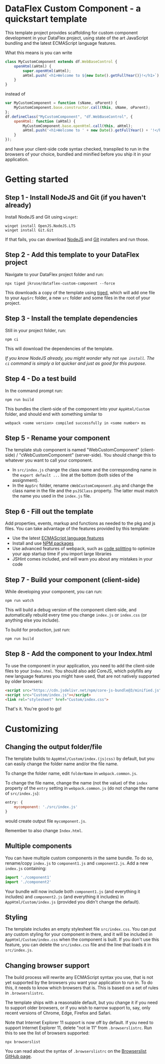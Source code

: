 # DataFlex Custom Component - a quickstart template

This template project provides scaffolding for custom component development in your DataFlex project, using state of the art JavaScript bundling and the latest ECMAScript language features.

What this means is you can write

```javascript
class MyCustomComponent extends df.WebBaseControl {
    openHtml(aHtml) {
        super.openHtml(aHtml);
        aHtml.push(`<h1>Welcome to ${new Date().getFullYear()}!</h1>`);
    }
}
```

instead of

```javascript
var MyCustomComponent = function (sName, oParent) {
    MyCustomComponent.base.constructor.call(this, sName, oParent);
};
df.defineClass("MyCustomComponent", "df.WebBaseControl", {
    openHtml: function (aHtml) {
        MyCustomComponent.base.openHtml.call(this, aHtml);
        aHtml.push('<h1>Welcome to ' + new Date().getFullYear() + '!</h1>');
    }
});
```

and have your client-side code syntax checked, transpiled to run in the browsers of your choice, bundled and minified before you ship it in your application.

# Getting started

## Step 1 - Install NodeJS and Git (if you haven't already)

Install NodeJS and Git using `winget`:

    winget install OpenJS.NodeJS.LTS
    winget install Git.Git

If that fails, you can download [NodeJS](https://nodejs.org/en/download/) and [Git](https://git-scm.com/download/win) installers and run those.

## Step 2 - Add this template to your DataFlex project

Navigate to your DataFlex project folder and run:

    npx tiged jkruse/dataflex-custom-component --force

This downloads a copy of the template using [tiged](https://github.com/tiged/tiged), which will add one file to your `AppSrc` folder, a new `src` folder and some files in the root of your project.

## Step 3 - Install the template dependencies

Still in your project folder, run:

    npm ci
    
This will download the dependencies of the template.

_If you know NodeJS already, you might wonder why not `npm install`. The `ci` command is simply a lot quicker and just as good for this purpose._

## Step 4 - Do a test build

In the command prompt run:

    npm run build

This bundles the client-side of the component into your `AppHtml/Custom` folder, and should end with something similar to

    webpack <some version> compiled successfully in <some number> ms

## Step 5 - Rename your component

The template stub component is named "WebCustomComponent" (client-side) / "cWebCustomComponent" (server-side). You should change this to whatever you want to call your component.

* In `src/index.js` change the class name and the corresponding name in the `export default ...` line at the bottom (both sides of the assignment).
* In the `AppSrc` folder, rename `cWebCustomComponent.pkg` and change the class name in the file and the `psJSClass` property. The latter must match the name you used in the `index.js` file.

## Step 6 - Fill out the template

Add properties, events, markup and functions as needed to the pkg and js files. You can take advantage of the features provided by this template:

* Use the latest [ECMAScript language features](https://github.com/sudheerj/ECMAScript-features)
* Install and use [NPM packages](https://www.npmjs.com/)
* Use advanced features of webpack, such as [code splitting](https://webpack.js.org/guides/code-splitting/#dynamic-imports) to optimize your app startup time if you import large libraries
* JSHint comes included, and will warn you about any mistakes in your code

## Step 7 - Build your component (client-side)

While developing your component, you can run:

    npm run watch

This will build a debug version of the component client-side, and automatically rebuild every time you change `index.js` or `index.css` (or anything else you include).

To build for production, just run:

    npm run build

## Step 8 - Add the component to your Index.html

To use the component in your application, you need to add the client-side files to your `Index.html`. You should also add CoreJS, which polyfills any new language features you might have used, that are not natively supported by older browsers:

```html
<script src="https://cdn.jsdelivr.net/npm/core-js-bundle@3/minified.js"></script>
<script src="Custom/index.js"></script>
<link rel="stylesheet" href="Custom/index.css">
```

That's it. You're good to go!

# Customizing

## Changing the output folder/file

The template builds to `AppHtml/Custom/index.(js|css)` by default, but you can easily change the folder name and/or the file name.

To change the folder name, edit `folderName` in `webpack.common.js`.

To change the file name, change the name (not the value) of the `index` property of the `entry` setting in `webpack.common.js` (do not change the name of `src/index.js`):

```javascript
entry: {
    mycomponent: './src/index.js'
}
```

would create output file `mycomponent.js`.

Remember to also change `Index.html`.

## Multiple components

You can have multiple custom components in the same bundle. To do so, rename/copy `index.js` to `component1.js` and `component2.js`. Add a new `index.js` containing:

```javascript
import './component1'
import './component2'
```

Your bundle will now include both `component1.js` (and everything it includes) and `component2.js` (and everything it includes) in `AppHtml/Custom/index.js` (provided you didn't change the default).

## Styling

The template includes an empty stylesheet file `src/index.css`. You can put any custom styling for your component in there, and it will be included in `AppHtml/Custom/index.css` when the component is built. If you don't use this feature, you can delete the `src/index.css` file and the line that loads it in `src/index.js`.

## Changing browser support

The build process will rewrite any ECMAScript syntax you use, that is not yet supported by the browsers you want your application to run in. To do this, it needs to know which browsers that is. This is based on a set of rules in `.browserslistrc`.

The template ships with a reasonable default, but you change it if you need to support older browsers, or if you wish to narrow support to, say, only recent versions of Chrome, Edge, Firefox and Safari.

Note that Internet Explorer 11 support is now off by default. If you need to support Internet Explorer 11, delete "not ie 11" from `.browserslistrc`. Run this to see the list of browsers supported:

    npx browserslist

You can read about the syntax of `.browserslistrc` on the [Browserslist GitHub page](https://github.com/browserslist/browserslist#readme).